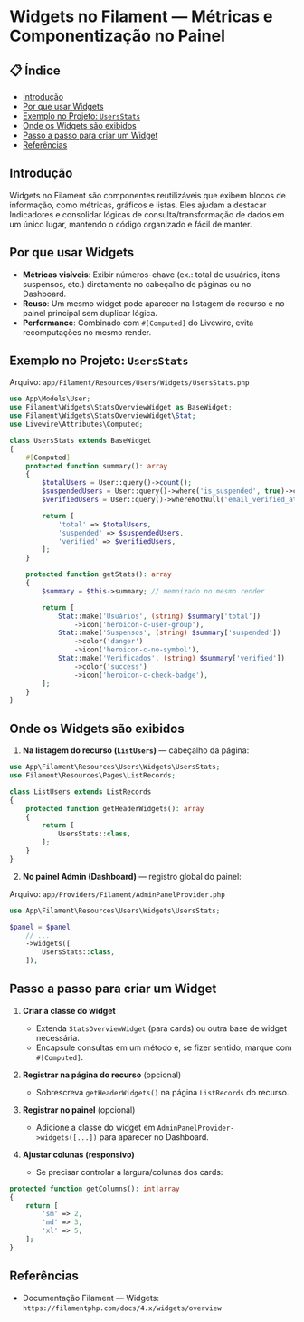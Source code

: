 # Widgets no Filament — Métricas e Componentização no Painel

## 📋 Índice

- [Introdução](#introdução)
- [Por que usar Widgets](#por-que-usar-widgets)
- [Exemplo no Projeto: `UsersStats`](#exemplo-no-projeto-usersstats)
- [Onde os Widgets são exibidos](#onde-os-widgets-são-exibidos)
- [Passo a passo para criar um Widget](#passo-a-passo-para-criar-um-widget)
- [Referências](#referências)

## Introdução

Widgets no Filament são componentes reutilizáveis que exibem blocos de informação, como métricas, gráficos e listas. Eles ajudam a destacar Indicadores e consolidar lógicas de consulta/transformação de dados em um único lugar, mantendo o código organizado e fácil de manter.

## Por que usar Widgets

- **Métricas visíveis**: Exibir números-chave (ex.: total de usuários, itens suspensos, etc.) diretamente no cabeçalho de páginas ou no Dashboard.
- **Reuso**: Um mesmo widget pode aparecer na listagem do recurso e no painel principal sem duplicar lógica.
- **Performance**: Combinado com `#[Computed]` do Livewire, evita recomputações no mesmo render.

## Exemplo no Projeto: `UsersStats`

Arquivo: `app/Filament/Resources/Users/Widgets/UsersStats.php`

```php
use App\Models\User;
use Filament\Widgets\StatsOverviewWidget as BaseWidget;
use Filament\Widgets\StatsOverviewWidget\Stat;
use Livewire\Attributes\Computed;

class UsersStats extends BaseWidget
{
    #[Computed]
    protected function summary(): array
    {
        $totalUsers = User::query()->count();
        $suspendedUsers = User::query()->where('is_suspended', true)->count();
        $verifiedUsers = User::query()->whereNotNull('email_verified_at')->count();

        return [
            'total' => $totalUsers,
            'suspended' => $suspendedUsers,
            'verified' => $verifiedUsers,
        ];
    }

    protected function getStats(): array
    {
        $summary = $this->summary; // memoizado no mesmo render

        return [
            Stat::make('Usuários', (string) $summary['total'])
                ->icon('heroicon-c-user-group'),
            Stat::make('Suspensos', (string) $summary['suspended'])
                ->color('danger')
                ->icon('heroicon-c-no-symbol'),
            Stat::make('Verificados', (string) $summary['verified'])
                ->color('success')
                ->icon('heroicon-c-check-badge'),
        ];
    }
}
```

## Onde os Widgets são exibidos

1. **Na listagem do recurso (`ListUsers`)** — cabeçalho da página:

```php
use App\Filament\Resources\Users\Widgets\UsersStats;
use Filament\Resources\Pages\ListRecords;

class ListUsers extends ListRecords
{
    protected function getHeaderWidgets(): array
    {
        return [
            UsersStats::class,
        ];
    }
}
```

2. **No painel Admin (Dashboard)** — registro global do painel:

Arquivo: `app/Providers/Filament/AdminPanelProvider.php`

```php
use App\Filament\Resources\Users\Widgets\UsersStats;

$panel = $panel
    // ...
    ->widgets([
        UsersStats::class,
    ]);
```

## Passo a passo para criar um Widget

1. **Criar a classe do widget**
   - Extenda `StatsOverviewWidget` (para cards) ou outra base de widget necessária.
   - Encapsule consultas em um método e, se fizer sentido, marque com `#[Computed]`.

2. **Registrar na página do recurso** (opcional)
   - Sobrescreva `getHeaderWidgets()` na página `ListRecords` do recurso.

3. **Registrar no painel** (opcional)
   - Adicione a classe do widget em `AdminPanelProvider->widgets([...])` para aparecer no Dashboard.

4. **Ajustar colunas (responsivo)**
   - Se precisar controlar a largura/colunas dos cards:

```php
protected function getColumns(): int|array
{
    return [
        'sm' => 2,
        'md' => 3,
        'xl' => 5,
    ];
}
```

## Referências

- Documentação Filament — Widgets: `https://filamentphp.com/docs/4.x/widgets/overview`
